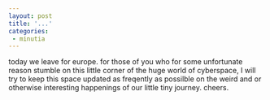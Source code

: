 ```yaml
---
layout: post
title: '...'
categories:
 - minutia
---
```


today we leave for europe. for those of you who for some unfortunate reason stumble on this little corner of the huge world of cyberspace, I will try to keep this space updated as freqently as possilble on the weird and or otherwise interesting happenings of our little tiny journey. cheers.

